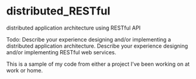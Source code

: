 # distributed_RESTful
distributed application architecture using RESTful API

Todo:
Describe your experience designing and/or implementing a distributed application architecture.
Describe your experience designing and/or implementing RESTful web services.

This is  a sample of my code from either a project I’ve been working on at work or home. 
